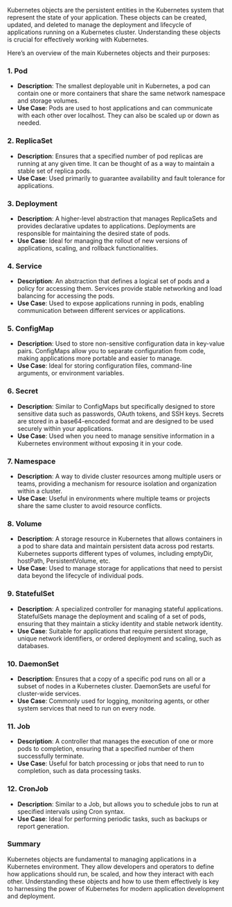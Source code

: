 Kubernetes objects are the persistent entities in the Kubernetes system that represent the state of your application. These objects can be created, updated, and deleted to manage the deployment and lifecycle of applications running on a Kubernetes cluster. Understanding these objects is crucial for effectively working with Kubernetes.

Here’s an overview of the main Kubernetes objects and their purposes:

### 1. Pod

- **Description**: The smallest deployable unit in Kubernetes, a pod can contain one or more containers that share the same network namespace and storage volumes.
- **Use Case**: Pods are used to host applications and can communicate with each other over localhost. They can also be scaled up or down as needed.

### 2. ReplicaSet

- **Description**: Ensures that a specified number of pod replicas are running at any given time. It can be thought of as a way to maintain a stable set of replica pods.
- **Use Case**: Used primarily to guarantee availability and fault tolerance for applications.

### 3. Deployment

- **Description**: A higher-level abstraction that manages ReplicaSets and provides declarative updates to applications. Deployments are responsible for maintaining the desired state of pods.
- **Use Case**: Ideal for managing the rollout of new versions of applications, scaling, and rollback functionalities.

### 4. Service

- **Description**: An abstraction that defines a logical set of pods and a policy for accessing them. Services provide stable networking and load balancing for accessing the pods.
- **Use Case**: Used to expose applications running in pods, enabling communication between different services or applications.

### 5. ConfigMap

- **Description**: Used to store non-sensitive configuration data in key-value pairs. ConfigMaps allow you to separate configuration from code, making applications more portable and easier to manage.
- **Use Case**: Ideal for storing configuration files, command-line arguments, or environment variables.

### 6. Secret

- **Description**: Similar to ConfigMaps but specifically designed to store sensitive data such as passwords, OAuth tokens, and SSH keys. Secrets are stored in a base64-encoded format and are designed to be used securely within your applications.
- **Use Case**: Used when you need to manage sensitive information in a Kubernetes environment without exposing it in your code.

### 7. Namespace

- **Description**: A way to divide cluster resources among multiple users or teams, providing a mechanism for resource isolation and organization within a cluster.
- **Use Case**: Useful in environments where multiple teams or projects share the same cluster to avoid resource conflicts.

### 8. Volume

- **Description**: A storage resource in Kubernetes that allows containers in a pod to share data and maintain persistent data across pod restarts. Kubernetes supports different types of volumes, including emptyDir, hostPath, PersistentVolume, etc.
- **Use Case**: Used to manage storage for applications that need to persist data beyond the lifecycle of individual pods.

### 9. StatefulSet

- **Description**: A specialized controller for managing stateful applications. StatefulSets manage the deployment and scaling of a set of pods, ensuring that they maintain a sticky identity and stable network identity.
- **Use Case**: Suitable for applications that require persistent storage, unique network identifiers, or ordered deployment and scaling, such as databases.

### 10. DaemonSet

- **Description**: Ensures that a copy of a specific pod runs on all or a subset of nodes in a Kubernetes cluster. DaemonSets are useful for cluster-wide services.
- **Use Case**: Commonly used for logging, monitoring agents, or other system services that need to run on every node.

### 11. Job

- **Description**: A controller that manages the execution of one or more pods to completion, ensuring that a specified number of them successfully terminate.
- **Use Case**: Useful for batch processing or jobs that need to run to completion, such as data processing tasks.

### 12. CronJob

- **Description**: Similar to a Job, but allows you to schedule jobs to run at specified intervals using Cron syntax.
- **Use Case**: Ideal for performing periodic tasks, such as backups or report generation.

### Summary

Kubernetes objects are fundamental to managing applications in a Kubernetes environment. They allow developers and operators to define how applications should run, be scaled, and how they interact with each other. Understanding these objects and how to use them effectively is key to harnessing the power of Kubernetes for modern application development and deployment.
